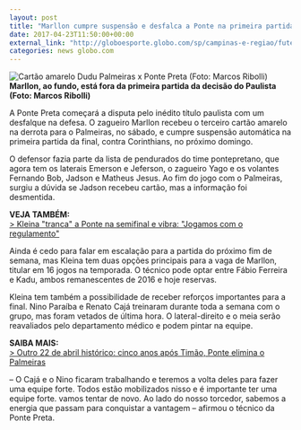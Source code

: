 ```yaml
---
layout: post
title: "Marllon cumpre suspensão e desfalca a Ponte na primeira partida da decisão"
date: 2017-04-23T11:50:00+00:00
external_link: "http://globoesporte.globo.com/sp/campinas-e-regiao/futebol/times/ponte-preta/noticia/2017/04/marllon-cumpre-suspensao-e-desfalca-ponte-no-primeiro-jogo-da-decisao.html"
categories: news globo.com
---
```

 ![Cartão amarelo Dudu Palmeiras x Ponte Preta (Foto: Marcos Ribolli)](http://s2.glbimg.com/oHcRoJ-gNkJ_4VGtm-MC5YJfYAk=/128x0:2604x3279/300x397/s.glbimg.com/es/ge/f/original/2017/04/22/rib2239.jpg "Cartão amarelo Dudu Palmeiras x Ponte Preta (Foto: Marcos Ribolli)")**Marllon, ao fundo, está fora da primeira partida da decisão do Paulista (Foto: Marcos Ribolli)**

A Ponte Preta começará a disputa pelo inédito título paulista com um desfalque na defesa. O zagueiro Marllon recebeu o terceiro cartão amarelo na derrota para o Palmeiras, no sábado, e cumpre suspensão automática na primeira partida da final, contra Corinthians, no próximo domingo.  
  
O defensor fazia parte da lista de pendurados do time pontepretano, que agora tem os laterais Emerson e Jeferson, o zagueiro Yago e os volantes Fernando Bob, Jadson e Matheus Jesus. Ao fim do jogo com o Palmeiras, surgiu a dúvida se Jadson recebeu cartão, mas a informação foi desmentida.

**VEJA TAMBÉM:**  
[\>&nbsp;Kleina "tranca" a Ponte na semifinal e vibra: "Jogamos com o regulamento"](http://globoesporte.globo.com/sp/campinas-e-regiao/futebol/times/ponte-preta/noticia/2017/04/kleina-tranca-ponte-na-semifinal-e-vibra-jogamos-com-o-regulamento.html)  
  
Ainda é cedo para falar em escalação para a partida do próximo fim de semana, mas Kleina tem duas opções principais para a vaga de Marllon, titular em 16 jogos na temporada. O técnico pode optar entre Fábio Ferreira e Kadu, ambos remanescentes de 2016 e hoje reservas.  
  
Kleina tem também a possibilidade de receber reforços importantes para a final. Nino Paraíba e Renato Cajá treinaram durante toda a semana com o grupo, mas foram vetados de última hora. O lateral-direito e o meia serão reavaliados pelo departamento médico e podem pintar na equipe.

**SAIBA MAIS:**  
[\>&nbsp;Outro 22 de abril histórico: cinco anos após Timão, Ponte elimina o Palmeiras](http://globoesporte.globo.com/sp/campinas-e-regiao/futebol/times/ponte-preta/noticia/2017/04/outro-22-de-abril-historico-cinco-anos-apos-timao-ponte-elimina-o-palmeiras.html)  
  
– O Cajá e o Nino ficaram trabalhando e teremos a volta deles para fazer uma equipe forte. Todos estão mobilizados nisso e é importante ter uma equipe forte. vamos tentar de novo. Ao lado do nosso torcedor, sabemos a energia que passam para conquistar a vantagem – afirmou o técnico da Ponte Preta.&nbsp;

